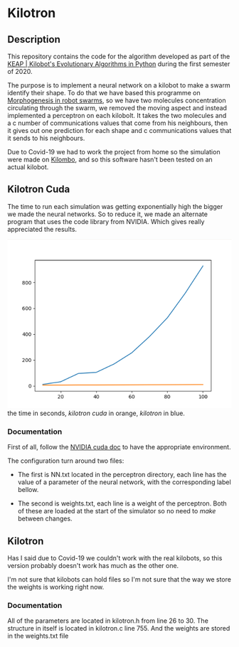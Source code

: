 # Kilotron

## Description

This repository contains the code for the algorithm developed as part of the [KEAP | Kilobot's Evolutionary Algorithms in Python](https://github.com/steagsInc/Projet_Kilobots) during the first semester of 2020.

The purpose is to implement a neural network on a kilobot to make a swarm identify their shape. To do that we have based this programme on [Morphogenesis in robot swarms](https://github.com/Danixk/Turing_morphogenesis), so we have two molecules concentration circulating through the swarm, we removed the moving aspect and instead implemented a perceptron on each kilobolt. It takes the two molecules and a c number of communications values that come from his neighbours, then it gives out one prediction for each shape and c communications values that it sends to his neighbours.

Due to Covid-19 we had to work the project from home so the simulation were made on [Kilombo](https://github.com/JIC-CSB/kilombo), and so this software hasn't been tested on an actual kilobot.

## Kilotron Cuda

The time to run each simulation was getting exponentially high the bigger we made the neural networks. So to reduce it, we made an alternate program that uses the code library from NVIDIA. Which gives really appreciated the results.

![Cuda results](cuda.png)
the time in seconds, *kilotron cuda* in orange, *kilotron* in blue.

### Documentation

First of all, follow the [NVIDIA cuda doc](https://docs.nvidia.com/cuda/cuda-installation-guide-microsoft-windows/index.html) to have the appropriate environment.

The configuration turn around two files:

- The first is NN.txt located in the perceptron directory, each line has the value of a parameter of the neural network, with the corresponding label bellow.

- The second is weights.txt, each line is a weight of the perceptron. Both of these are loaded at the start of the simulator so no need to *make* between changes.

## Kilotron

Has I said due to Covid-19 we couldn't work with the real kilobots, so this version probably doesn't work has much as the other one.

I'm not sure that kilobots can hold files so I'm not sure that the way we store the weights is working right now.

### Documentation

All of the parameters are located in kilotron.h from line 26 to 30.
The structure in itself is located in kilotron.c line 755.
And the weights are stored in the weights.txt file
